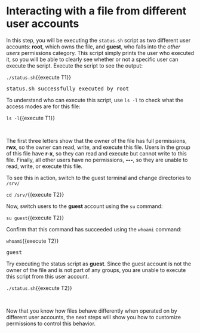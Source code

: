 # Interacting with a file from different user accounts

In this step, you will be executing the `status.sh` script as two different
user accounts: __root__, which owns the file, and __guest__, who falls into the
_other users_ permissions category.
This script simply prints the user who executed it, so you will be able to
clearly see whether or not a specific user can execute the script.
Execute the script to see the output:

`./status.sh`{{execute T1}}

<pre class=file>
status.sh successfully executed by root
</pre>

To understand who can execute this script, use `ls -l` to check what the access
modes are for this file:

`ls -l`{{execute T1}}

<pre class=file>

</pre>

The first three letters show that the owner of the file has full permissions,
__rwx__, so the owner can read, write, and execute this file. Users in the group
of this file have __r-x__, so they can read and execute but cannot write to
this file. Finally, all other users have no permissions, __---__, so they are
unable to read, write, or execute this file.  

To see this in action, switch to the guest terminal and change directories to `/srv/`

`cd /srv/`{{execute T2}}

Now, switch users to the __guest__ account using the `su` command:

`su guest`{{execute T2}}

Confirm that this command has succeeded using the `whoami` command:

`whoami`{{execute T2}}

<pre class=file>
guest
</pre>

Try executing the status script as __guest__. Since the guest account is not
the owner of the file and is not part of any groups, you are unable to execute
this script from this user account.

`./status.sh`{{execute T2}}

<pre class=file>

</pre>

Now that you know how files behave differently when operated on by different
user accounts, the next steps will show you how to customize permissions to
control this behavior.
